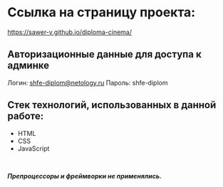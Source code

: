 # Ссылка на страницу проекта:

https://sawer-v.github.io/diploma-cinema/

## Авторизационные данные для доступа к админке

Логин: shfe-diplom@netology.ru
Пароль: shfe-diplom

## Стек технологий, использованных в данной работе:


* HTML
* CSS
* JavaScript

<br>

_**Препроцессоры и фреймворки не применялись.**_
